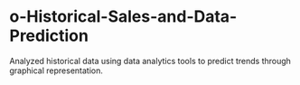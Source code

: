 # o-Historical-Sales-and-Data-Prediction
Analyzed historical data using data analytics tools to predict trends through graphical representation.
